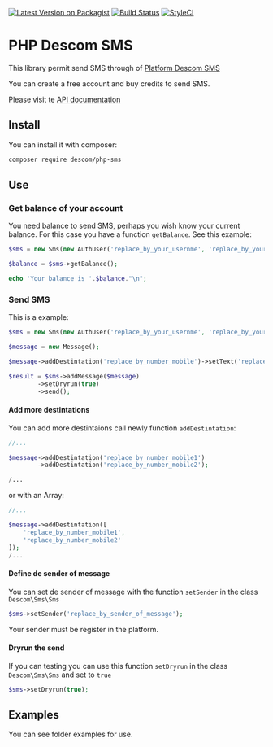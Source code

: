 [![Latest Version on Packagist](https://img.shields.io/packagist/v/descom/php-sms.svg?style=flat-square)](https://packagist.org/packages/descom/php-sms)
[![Build Status](https://img.shields.io/travis/descom-es/php-sms/master.svg?style=flat-square)](https://travis-ci.org/descom-es/php-sms)
[![StyleCI](https://styleci.io/repos/103265304/shield)](https://styleci.io/repos/103265304)
# PHP Descom SMS

This library permit send SMS through of [Platform Descom SMS](https://www.descomsms.com)

You can create a free account and buy credits to send SMS.

Please visit te [API documentation](https://api.descomsms.com)

## Install

You can install it with composer:

```bash
composer require descom/php-sms
```

## Use


### Get balance of your account

You need balance to send SMS, perhaps you wish know your current balance. For this
case you have a function `getBalance`. See this example:

```php
$sms = new Sms(new AuthUser('replace_by_your_usernme', 'replace_by_your_password'));

$balance = $sms->getBalance();

echo 'Your balance is '.$balance."\n";
```

### Send SMS

This is a example:

```php
$sms = new Sms(new AuthUser('replace_by_your_usernme', 'replace_by_your_password'));

$message = new Message();

$message->addDestintation('replace_by_number_mobile')->setText('replace_by_text_of_message');

$result = $sms->addMessage($message)
        ->setDryrun(true)
        ->send();
```

#### Add more destintations
You can add more destintaions call newly function `addDestintation`:


```php
//...

$message->addDestintation('replace_by_number_mobile1')
        ->addDestintation('replace_by_number_mobile2');

/...
```

or with an Array:

```php
//...

$message->addDestintation([
    'replace_by_number_mobile1',
    'replace_by_number_mobile2'
]);
/...
```
#### Define de sender of message

You can set de sender of message with the function `setSender` in the
class `Descom\Sms\Sms`

```php
$sms->setSender('replace_by_sender_of_message');
```
Your sender must be register in the platform.

#### Dryrun the send

If you can testing you can use this function `setDryrun` in the class `Descom\Sms\Sms` and set to `true`

```php
$sms->setDryrun(true);
```


## Examples

You can see folder examples for use.
